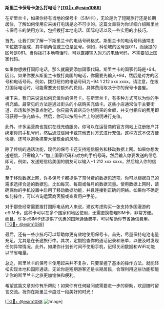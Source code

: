 **斯里兰卡保号卡怎么打电话？[[TG💪+ @esim1088](https://t.me/s/esim1088)]**

在斯里兰卡，如果你持有当地的保号卡（SIM卡），无论是为了短期旅行还是长期居住，了解如何使用它来拨打电话是必不可少的。这篇文章将为你详细介绍斯里兰卡保号卡的使用方法，包括拨打本地电话、国际电话以及一些实用的小技巧。

首先，让我们来了解一下斯里兰卡的电话号码格式。斯里兰卡的电话号码通常由10位数字组成，其中前两位或三位是区号。例如，科伦坡的区号是011，而康提的区号是081。当你拨打本地电话时，可以直接输入对方的电话号码，不需要加上国家代码。

如果你想拨打国际电话，那么就需要添加国家代码。斯里兰卡的国家代码是+94。因此，如果你要从斯里兰卡拨打美国的电话，你需要先输入+94，然后是对方的区号和电话号码。例如，拨打纽约的电话号码为+94 1 212 xxx xxxx。请注意，在拨打国际电话时，可能需要支付额外的费用，具体费用取决于你的保号卡套餐。

接下来，我们来说说如何充值你的保号卡。在斯里兰卡，有多种方式可以为你的手机充值。最常见的方法是通过街头的小店购买充值卡。这些小店通常位于主要街道、市场和旅游景点附近。你只需告诉店员你想购买的金额，并支付相应的费用即可获得一张充值卡。然后，你可以按照卡片上的说明进行充值。

此外，许多运营商也提供在线充值服务。你可以在运营商的官方网站上注册账户并绑定你的手机号码，然后通过信用卡或其他支付方式进行充值。这种方式不仅方便快捷，还可以避免携带大量现金的风险。

除了传统的通话功能，现代的保号卡还支持短信服务和移动数据上网。如果你想发送短信，只需输入“+”加上国家代码和对方的手机号码，然后输入你要发送的信息即可。例如，发送短信给美国的朋友可以输入+1 212 xxx xxxx，然后输入你的信息。

至于移动数据上网，许多保号卡都提供了预付费的数据包选项。你可以根据自己的需求选择合适的数据包，比如每天、每周或每月的数据流量。使用数据上网时，请确保你的手机设置中启用了移动数据功能，并且连接到正确的网络。如果你不确定如何操作，可以咨询运营商客服或查看用户手册。

对于那些经常需要拨打国际电话的人来说，建议考虑购买一张支持多国漫游的eSIM卡。这种卡可以在多个国家和地区使用，无需更换物理SIM卡，非常方便。而且，许多eSIM卡还提供了优惠的国际通话费率，可以帮助你节省通信费用。[[TG💪+ @esim1088](https://t.me/s/esim1088)]

最后，还有一些小技巧可以帮助你更有效地使用保号卡。首先，尽量保持电池电量充足，尤其是在长途旅行中。其次，定期检查你的通话记录和账单，以便及时发现任何异常情况。此外，如果你计划长时间不使用手机，记得关闭数据和WiFi功能以节省电量。

总之，斯里兰卡的保号卡使用起来并不复杂，只要掌握了基本的操作方法，就能轻松实现本地和国际通话。无论你是短期游客还是长期居民，合理利用这些功能都能让你的斯里兰卡之旅更加愉快和便利。

希望这篇文章对你有所帮助！如果你有任何疑问或需要进一步的帮助，欢迎随时留言交流。祝你在斯里兰卡度过一段美好的时光！

[[TG💪+ @esim1088](https://t.me/s/esim1088) ![Image](https://i.postimg.cc/4NQfJmqS/Snipaste-2025-05-13-00-14-12.png)]